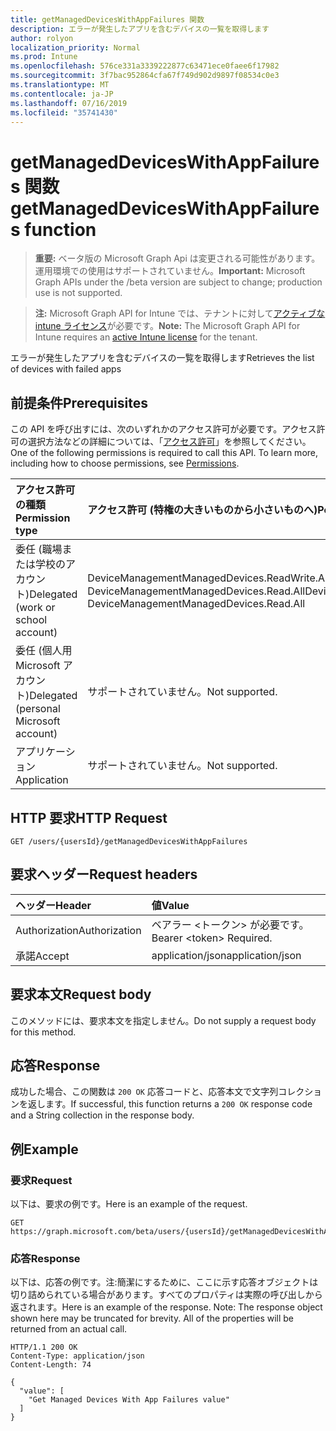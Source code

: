 ```yaml
---
title: getManagedDevicesWithAppFailures 関数
description: エラーが発生したアプリを含むデバイスの一覧を取得します
author: rolyon
localization_priority: Normal
ms.prod: Intune
ms.openlocfilehash: 576ce331a3339222877c63471ece0faee6f17982
ms.sourcegitcommit: 3f7bac952864cfa67f749d902d9897f08534c0e3
ms.translationtype: MT
ms.contentlocale: ja-JP
ms.lasthandoff: 07/16/2019
ms.locfileid: "35741430"
---
```

# <a name="getmanageddeviceswithappfailures-function"></a><span data-ttu-id="90455-103">getManagedDevicesWithAppFailures 関数</span><span class="sxs-lookup"><span data-stu-id="90455-103">getManagedDevicesWithAppFailures function</span></span>

> <span data-ttu-id="90455-104">**重要:** ベータ版の Microsoft Graph Api は変更される可能性があります。運用環境での使用はサポートされていません。</span><span class="sxs-lookup"><span data-stu-id="90455-104">**Important:** Microsoft Graph APIs under the /beta version are subject to change; production use is not supported.</span></span>

> <span data-ttu-id="90455-105">**注:** Microsoft Graph API for Intune では、テナントに対して[アクティブな intune ライセンス](https://go.microsoft.com/fwlink/?linkid=839381)が必要です。</span><span class="sxs-lookup"><span data-stu-id="90455-105">**Note:** The Microsoft Graph API for Intune requires an [active Intune license](https://go.microsoft.com/fwlink/?linkid=839381) for the tenant.</span></span>

<span data-ttu-id="90455-106">エラーが発生したアプリを含むデバイスの一覧を取得します</span><span class="sxs-lookup"><span data-stu-id="90455-106">Retrieves the list of devices with failed apps</span></span>

## <a name="prerequisites"></a><span data-ttu-id="90455-107">前提条件</span><span class="sxs-lookup"><span data-stu-id="90455-107">Prerequisites</span></span>
<span data-ttu-id="90455-p101">この API を呼び出すには、次のいずれかのアクセス許可が必要です。アクセス許可の選択方法などの詳細については、「[アクセス許可](/graph/permissions-reference)」を参照してください。</span><span class="sxs-lookup"><span data-stu-id="90455-p101">One of the following permissions is required to call this API. To learn more, including how to choose permissions, see [Permissions](/graph/permissions-reference).</span></span>

|<span data-ttu-id="90455-110">アクセス許可の種類</span><span class="sxs-lookup"><span data-stu-id="90455-110">Permission type</span></span>|<span data-ttu-id="90455-111">アクセス許可 (特権の大きいものから小さいものへ)</span><span class="sxs-lookup"><span data-stu-id="90455-111">Permissions (from most to least privileged)</span></span>|
|:---|:---|
|<span data-ttu-id="90455-112">委任 (職場または学校のアカウント)</span><span class="sxs-lookup"><span data-stu-id="90455-112">Delegated (work or school account)</span></span>|<span data-ttu-id="90455-113">DeviceManagementManagedDevices.ReadWrite.All、DeviceManagementManagedDevices.Read.All</span><span class="sxs-lookup"><span data-stu-id="90455-113">DeviceManagementManagedDevices.ReadWrite.All, DeviceManagementManagedDevices.Read.All</span></span>|
|<span data-ttu-id="90455-114">委任 (個人用 Microsoft アカウント)</span><span class="sxs-lookup"><span data-stu-id="90455-114">Delegated (personal Microsoft account)</span></span>|<span data-ttu-id="90455-115">サポートされていません。</span><span class="sxs-lookup"><span data-stu-id="90455-115">Not supported.</span></span>|
|<span data-ttu-id="90455-116">アプリケーション</span><span class="sxs-lookup"><span data-stu-id="90455-116">Application</span></span>|<span data-ttu-id="90455-117">サポートされていません。</span><span class="sxs-lookup"><span data-stu-id="90455-117">Not supported.</span></span>|

## <a name="http-request"></a><span data-ttu-id="90455-118">HTTP 要求</span><span class="sxs-lookup"><span data-stu-id="90455-118">HTTP Request</span></span>
<!-- {
  "blockType": "ignored"
}
-->
``` http
GET /users/{usersId}/getManagedDevicesWithAppFailures
```

## <a name="request-headers"></a><span data-ttu-id="90455-119">要求ヘッダー</span><span class="sxs-lookup"><span data-stu-id="90455-119">Request headers</span></span>
|<span data-ttu-id="90455-120">ヘッダー</span><span class="sxs-lookup"><span data-stu-id="90455-120">Header</span></span>|<span data-ttu-id="90455-121">値</span><span class="sxs-lookup"><span data-stu-id="90455-121">Value</span></span>|
|:---|:---|
|<span data-ttu-id="90455-122">Authorization</span><span class="sxs-lookup"><span data-stu-id="90455-122">Authorization</span></span>|<span data-ttu-id="90455-123">ベアラー &lt;トークン&gt; が必要です。</span><span class="sxs-lookup"><span data-stu-id="90455-123">Bearer &lt;token&gt; Required.</span></span>|
|<span data-ttu-id="90455-124">承諾</span><span class="sxs-lookup"><span data-stu-id="90455-124">Accept</span></span>|<span data-ttu-id="90455-125">application/json</span><span class="sxs-lookup"><span data-stu-id="90455-125">application/json</span></span>|

## <a name="request-body"></a><span data-ttu-id="90455-126">要求本文</span><span class="sxs-lookup"><span data-stu-id="90455-126">Request body</span></span>
<span data-ttu-id="90455-127">このメソッドには、要求本文を指定しません。</span><span class="sxs-lookup"><span data-stu-id="90455-127">Do not supply a request body for this method.</span></span>

## <a name="response"></a><span data-ttu-id="90455-128">応答</span><span class="sxs-lookup"><span data-stu-id="90455-128">Response</span></span>
<span data-ttu-id="90455-129">成功した場合、この関数は `200 OK` 応答コードと、応答本文で文字列コレクションを返します。</span><span class="sxs-lookup"><span data-stu-id="90455-129">If successful, this function returns a `200 OK` response code and a String collection in the response body.</span></span>

## <a name="example"></a><span data-ttu-id="90455-130">例</span><span class="sxs-lookup"><span data-stu-id="90455-130">Example</span></span>

### <a name="request"></a><span data-ttu-id="90455-131">要求</span><span class="sxs-lookup"><span data-stu-id="90455-131">Request</span></span>
<span data-ttu-id="90455-132">以下は、要求の例です。</span><span class="sxs-lookup"><span data-stu-id="90455-132">Here is an example of the request.</span></span>
``` http
GET https://graph.microsoft.com/beta/users/{usersId}/getManagedDevicesWithAppFailures
```

### <a name="response"></a><span data-ttu-id="90455-133">応答</span><span class="sxs-lookup"><span data-stu-id="90455-133">Response</span></span>
<span data-ttu-id="90455-p102">以下は、応答の例です。注:簡潔にするために、ここに示す応答オブジェクトは切り詰められている場合があります。すべてのプロパティは実際の呼び出しから返されます。</span><span class="sxs-lookup"><span data-stu-id="90455-p102">Here is an example of the response. Note: The response object shown here may be truncated for brevity. All of the properties will be returned from an actual call.</span></span>
``` http
HTTP/1.1 200 OK
Content-Type: application/json
Content-Length: 74

{
  "value": [
    "Get Managed Devices With App Failures value"
  ]
}
```





